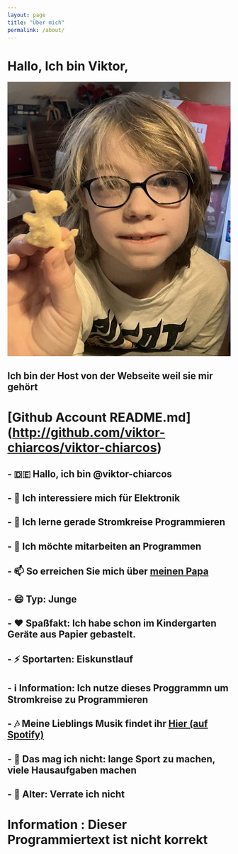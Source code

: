 ```yaml
---
layout: page
title: "Über mich"
permalink: /about/
---
```


# Hallo, Ich bin Viktor,

![](Entwurf/VIKTOR-WEBBILD.jpg)


## Ich bin der Host von der Webseite weil sie mir gehört

# [Github Account README.md] (http://github.com/viktor-chiarcos/viktor-chiarcos)

## - 🇩🇪 Hallo, ich bin @viktor-chiarcos
## - 👀 Ich interessiere mich für Elektronik
## - 🌱 Ich lerne gerade Stromkreise Programmieren
## - 💞️ Ich möchte mitarbeiten an Programmen
## - 📫 So erreichen Sie mich über [meinen Papa](https://github.com/chiarcos)
## - 😄 Typ: Junge
## - ❤️ Spaßfakt: Ich habe schon im Kindergarten Geräte aus Papier gebastelt.
## - ⚡️ Sportarten: Eiskunstlauf
## - ℹ️ Information: Ich nutze dieses Proggrammn um Stromkreise zu Programmieren
## - 🎶 Meine Lieblings Musik findet ihr [Hier (auf Spotify) ](https://open.spotify.com/playlist/33a3P5kT2XK7V2NE11puD2?si=TZKCPxLFRGmnVrRYJPqH_g&pi=e-7_wwSH6USaOR)
## - 🙁 Das mag ich nicht: lange Sport zu machen, viele Hausaufgaben machen
## - 👴 Alter: Verrate ich nicht

# Information : Dieser  Programmiertext ist nicht korrekt

